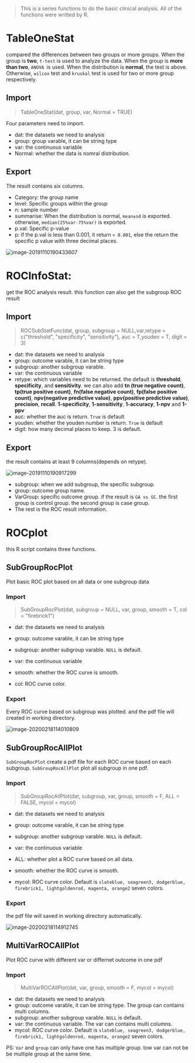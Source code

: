 > This is a series functions to do the basic clinical analysis. All of the functions were writted by R. 

# TableOneStat

compared the differences between two groups or more groups. When the group is **two**, `t-test` is used to analyze the data. When the group is **more than two**, `ANOVA `is used. When the distribution is **normal**, the test is above. Otherwise, `wilcox` test and `kruskal` test is used for two or more group respectively.

## Import 

>TableOneStat(dat, group, var, Normal = TRUE)

Four parameters need to import.

- dat: the datasets we need to analysis
- group: group varable, it can be string type 
- var: the continuous variable
- Normal: whether the data is nomral distribution. 

## Export

The result contains six columns.

- Category: the group name
- level: Specific groups within the group
- n: sample number
- summarise: When the distribution is normal, `mean±sd` is exported. otherwise,  `median(25%var-75%var)` is exported.
- p.val: Specific p-value
- p: if the p.val is less than 0.001, it return `< 0.001`, else the return the specific p value with three decimal places.

![image-20191110190433607](https://tva1.sinaimg.cn/large/0082zybply1gc0dbba0yej30am03r0su.jpg)

# ROCInfoStat:

get the ROC analysis result. this function can also get the subgroup ROC result

## Import 

> ROCSubStatFunc(dat, group, subgroup = NULL,var,retype = c("threshold", "specificity", "sensitivity"),
>                            auc = T,youden = T, digit = 3)

- dat: the datasets we need to analysis
- group: outcome varable, it can be string type 
- subgroup: another subgroup varable.
- var: the continuous variable
- retype: which variables need to be returned. the default is **threshold**, **specificity**, and **sensitivity**. we can also add  **tn (true negative count)**, **tp(true positive count)**, **fn(false negative count)**, **fp(false positive count)**, **npv(negative predictive value)**, **ppv(positive predictive value)**, **precision**, **recall**. **1-specificity**, **1-sensitivity**, **1-accuracy**, **1-npv** and **1-ppv**
- auc: whether the auc is return. `True` is default
- youden: whether the youden number is return. `True` is default
- digit: how many decimal places to keep. 3 is default.

## Export

the result contains at least 9 columns(depends on retype).

![image-20191110190917299](https://tva1.sinaimg.cn/large/0082zybply1gc0dt3sve5j30hz07j3zp.jpg)

- subgroup: when we add subgroup, the specific subgroup.
- group: outcome group name.
- VarGroup: specific outcome group. if the result is `GA vs GC`. the first group is control group. the second group is case group.
- The rest is the ROC result information.

# ROCplot

this R script contains three functions. 

## SubGroupRocPlot

Plot basic ROC plot based on all data or one subgroup data

### Import

> SubGroupRocPlot(dat, subgroup = NULL, var, group, smooth = T, col = "firebrick1")
>
> 

- dat: the datasets we need to analysis
- group: outcome varable, it can be string type 
- subgroup: another subgroup varable. `NULL` is default.
- var: the continuous variable

- smooth: whether the ROC curve is smooth.
- col: ROC curve color.

### Export

Every ROC curve based on subgroup was plotted. and the pdf file will created in working directory.

![image-20200218114010809](https://tva1.sinaimg.cn/large/0082zybply1gc0ejyssm1j30mk0nbmyf.jpg)

## SubGroupRocAllPlot

`SubGroupRocPlot` create a pdf file for each ROC curve based on each subgroup. `SubGroupRocAllPlot` plot all subgroup in one pdf. 

### Import

> SubGroupRocAllPlot(dat, subgroup, var, group, smooth = F, ALL = FALSE, mycol = mycol)

- dat: the datasets we need to analysis
- group: outcome varable, it can be string type 
- subgroup: another subgroup varable. `NULL` is default.
- var: the continuous variable
- ALL: whether plot a ROC curve based on all data.

- smooth: whether the ROC curve is smooth.
- mycol: ROC curve color. Default is `slateblue, seagreen3, dodgerblue, firebrick1, lightgoldenrod, magenta, orange2` seven colors. 

### Export

the pdf file will saved in working directory automatically. 

![image-20200218114912745](https://tva1.sinaimg.cn/large/0082zybply1gc0etd8hlkj30n40nbwh5.jpg)

## MultiVarROCAllPlot

Plot ROC curve with different var or differnet outcome in one pdf 

### Import

>MultiVarROCAllPlot(dat, var, group, smooth = F, mycol = mycol)

- dat: the datasets we need to analysis
- group: outcome varable, it can be string type. The group can contains multi columns.
- subgroup: another subgroup varable. `NULL` is default.
- var: the continuous variable. The var can contains multi columns.
- mycol: ROC curve color. Default is `slateblue, seagreen3, dodgerblue, firebrick1, lightgoldenrod, magenta, orange2` seven colors. 

PS: `Var` and `group` can only have one has multiple group. tow var can  not be be multiple group at the same time. 

